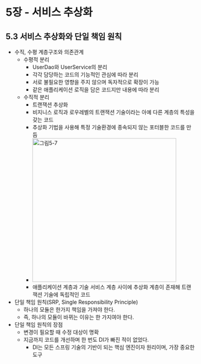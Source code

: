 # 5장 - 서비스 추상화

## 5.3 서비스 추상화와 단일 책임 원칙
* 수직, 수평 계층구조와 의존관계  
  * 수평적 분리
    * UserDao와 UserService의 분리
    * 각각 담당하는 코드의 기능적인 관심에 따라 분리
    * 서로 불필요한 영향을 주지 않으며 독자적으로 확장이 가능
    * 같은 애플리케이션 로직을 담은 코드지만 내용에 따라 분리
  * 수직적 분리
    * 트랜잭션 추상화
    * 비지니스 로직과 로우레벨의 트랜잭션 기술이라는 아예 다른 계층의 특성을 갖는 코드
    * 추상화 기법을 사용해 특정 기술환경에 종속되지 않는 포터블한 코드를 만듬
    * <img width="382" alt="그림5-7" src="https://user-images.githubusercontent.com/51041684/182015938-3dc768f3-619c-407b-ba7c-155086e2fe45.png">
    * 애플리케이션 계층과 기술 서비스 계층 사이에 추상화 계층이 존재해 트랜잭션 기술에 독립적인 코드
* 단일 책임 원칙(SRP, Single Responsibility Principle)
  * 하나의 모듈은 한가지 책임을 가져야 한다.
  * 즉, 하나의 모듈이 바뀌는 이유는 한 가지여야 한다.
* 단일 책임 원칙의 장점
  * 변경이 필요할 때 수정 대상이 명확
  * 지금까지 코드를 개선하며 한 번도 DI가 빠진 적이 없었다.
    * DI는 모든 스프링 기술의 기반이 되는 핵심 엔진이자 원리이며, 가장 중요한 도구
